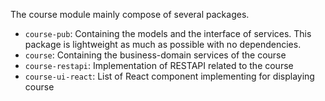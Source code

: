 The course module mainly compose of several packages.
- `course-pub`: Containing the models and the interface of services. This package is lightweight as much as possible with no dependencies.
- `course`: Containing the business-domain services of the course
- `course-restapi`: Implementation of RESTAPI related to the course
- `course-ui-react`: List of React component implementing for displaying course
